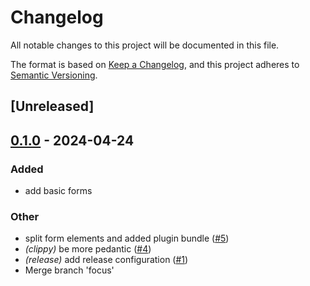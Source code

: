 # Changelog
All notable changes to this project will be documented in this file.

The format is based on [Keep a Changelog](https://keepachangelog.com/en/1.0.0/),
and this project adheres to [Semantic Versioning](https://semver.org/spec/v2.0.0.html).

## [Unreleased]

## [0.1.0](https://github.com/Xenira/bevy_ui_forms/releases/tag/bevy_ui_forms-v0.1.0) - 2024-04-24

### Added
- add basic forms

### Other
- split form elements and added plugin bundle ([#5](https://github.com/Xenira/bevy_ui_forms/pull/5))
- *(clippy)* be more pedantic ([#4](https://github.com/Xenira/bevy_ui_forms/pull/4))
- *(release)* add release configuration ([#1](https://github.com/Xenira/bevy_ui_forms/pull/1))
- Merge branch 'focus'
